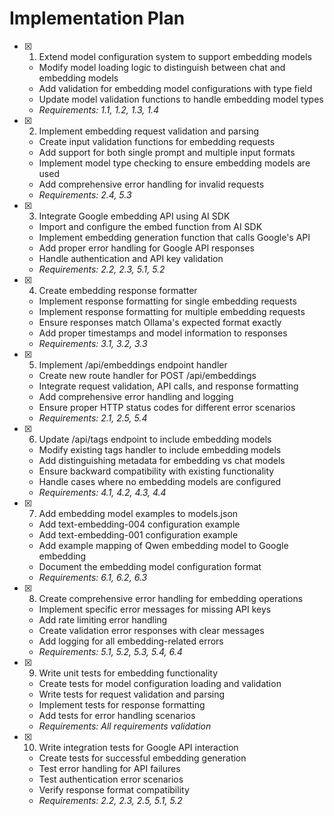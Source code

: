 # Implementation Plan

- [x] 1. Extend model configuration system to support embedding models



  - Modify model loading logic to distinguish between chat and embedding models
  - Add validation for embedding model configurations with type field
  - Update model validation functions to handle embedding model types
  - _Requirements: 1.1, 1.2, 1.3, 1.4_

- [x] 2. Implement embedding request validation and parsing


  - Create input validation functions for embedding requests
  - Add support for both single prompt and multiple input formats
  - Implement model type checking to ensure embedding models are used
  - Add comprehensive error handling for invalid requests
  - _Requirements: 2.4, 5.3_

- [x] 3. Integrate Google embedding API using AI SDK


  - Import and configure the embed function from AI SDK
  - Implement embedding generation function that calls Google's API
  - Add proper error handling for Google API responses
  - Handle authentication and API key validation
  - _Requirements: 2.2, 2.3, 5.1, 5.2_

- [x] 4. Create embedding response formatter


  - Implement response formatting for single embedding requests
  - Implement response formatting for multiple embedding requests  
  - Ensure responses match Ollama's expected format exactly
  - Add proper timestamps and model information to responses
  - _Requirements: 3.1, 3.2, 3.3_

- [x] 5. Implement /api/embeddings endpoint handler


  - Create new route handler for POST /api/embeddings
  - Integrate request validation, API calls, and response formatting
  - Add comprehensive error handling and logging
  - Ensure proper HTTP status codes for different error scenarios
  - _Requirements: 2.1, 2.5, 5.4_

- [x] 6. Update /api/tags endpoint to include embedding models

  - Modify existing tags handler to include embedding models
  - Add distinguishing metadata for embedding vs chat models
  - Ensure backward compatibility with existing functionality
  - Handle cases where no embedding models are configured
  - _Requirements: 4.1, 4.2, 4.3, 4.4_

- [x] 7. Add embedding model examples to models.json

  - Add text-embedding-004 configuration example
  - Add text-embedding-001 configuration example
  - Add example mapping of Qwen embedding model to Google embedding
  - Document the embedding model configuration format
  - _Requirements: 6.1, 6.2, 6.3_

- [x] 8. Create comprehensive error handling for embedding operations

  - Implement specific error messages for missing API keys
  - Add rate limiting error handling
  - Create validation error responses with clear messages
  - Add logging for all embedding-related errors
  - _Requirements: 5.1, 5.2, 5.3, 5.4, 6.4_

- [x] 9. Write unit tests for embedding functionality


  - Create tests for model configuration loading and validation
  - Write tests for request validation and parsing
  - Implement tests for response formatting
  - Add tests for error handling scenarios
  - _Requirements: All requirements validation_


- [x] 10. Write integration tests for Google API interaction




  - Create tests for successful embedding generation
  - Test error handling for API failures
  - Test authentication error scenarios
  - Verify response format compatibility
  - _Requirements: 2.2, 2.3, 2.5, 5.1, 5.2_